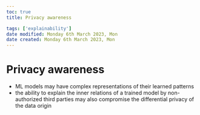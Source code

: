 ```yaml
---
toc: true
title: Privacy awareness

tags: ['explainability']
date modified: Monday 6th March 2023, Mon
date created: Monday 6th March 2023, Mon
---
```


# Privacy awareness


- ML models may have complex representations of their learned patterns
- the ability to explain the inner relations of a trained model by non-authorized third parties may also compromise the differential privacy of the data origin



